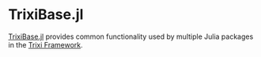 # TrixiBase.jl

[TrixiBase.jl](https://github.com/trixi-framework/TrixiBase.jl)
provides common functionality used by multiple Julia packages in the
[Trixi Framework](https://github.com/trixi-framework).
